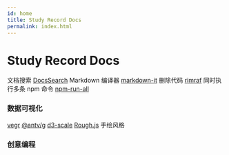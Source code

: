 ```yaml
---
id: home
title: Study Record Docs
permalink: index.html
---
```


# Study Record Docs

文档搜索 [DocsSearch](https://docsearch.algolia.com/)
Markdown 编译器 [markdown-it](https://github.com/markdown-it/markdown-it)
删除代码 [rimraf](https://github.com/isaacs/rimraf)
同时执行多条 npm 命令 [npm-run-all](https://www.npmjs.com/package/npm-run-all)

### 数据可视化

[vegr](https://github.com/vega/vega)
[@antv/g](https://github.com/antvis/g)
[d3-scale](https://github.com/d3/d3-scale)
[Rough.js](https://roughjs.com/) 手绘风格

### 创意编程
